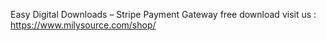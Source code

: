 Easy Digital Downloads – Stripe Payment Gateway
free download
visit us : https://www.milysource.com/shop/
